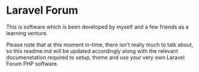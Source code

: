 Laravel Forum
==============

This is software which is been developed by myself and a few friends as a learning venture.

Please note that at this moment in-time, there isn't really much to talk about, so this readme.md will be updated accordingly along with the relevant documenetation required to setup, theme and use your very own Laravel Forum PHP software.
